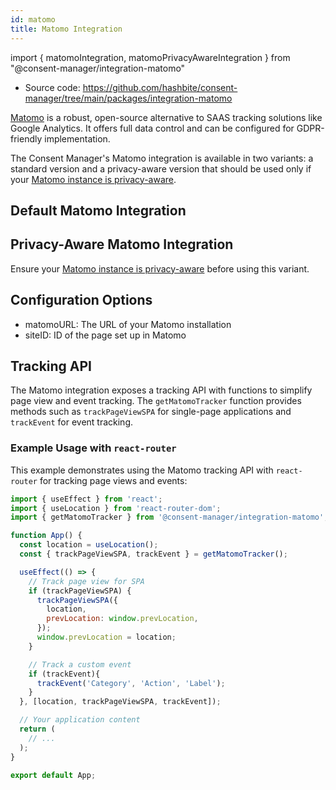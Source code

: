 ```yaml
---
id: matomo
title: Matomo Integration
---
```


import { matomoIntegration, matomoPrivacyAwareIntegration } from "@consent-manager/integration-matomo"

- Source code: https://github.com/hashbite/consent-manager/tree/main/packages/integration-matomo

[Matomo](https://matomo.org/google-analytics-alternative/) is a robust, open-source alternative to SAAS tracking solutions like Google Analytics. It offers full data control and can be configured for GDPR-friendly implementation.

The Consent Manager's Matomo integration is available in two variants: a standard version and a privacy-aware version that should be used only if your [Matomo instance is privacy-aware](https://matomo.org/cookie-consent-banners/).

## Default Matomo Integration

<IntegrationProfile integration={matomoIntegration({})} />

## Privacy-Aware Matomo Integration

Ensure your [Matomo instance is privacy-aware](https://matomo.org/cookie-consent-banners/) before using this variant.

<IntegrationProfile integration={matomoPrivacyAwareIntegration({})} />

## Configuration Options

* matomoURL: The URL of your Matomo installation
* siteID: ID of the page set up in Matomo

## Tracking API

The Matomo integration exposes a tracking API with functions to simplify page view and event tracking. The `getMatomoTracker` function provides methods such as `trackPageViewSPA` for single-page applications and `trackEvent` for event tracking.

### Example Usage with `react-router`

This example demonstrates using the Matomo tracking API with `react-router` for tracking page views and events:

```javascript
import { useEffect } from 'react';
import { useLocation } from 'react-router-dom';
import { getMatomoTracker } from '@consent-manager/integration-matomo';

function App() {
  const location = useLocation();
  const { trackPageViewSPA, trackEvent } = getMatomoTracker();

  useEffect(() => {
    // Track page view for SPA
    if (trackPageViewSPA) {
      trackPageViewSPA({
        location,
        prevLocation: window.prevLocation,
      });
      window.prevLocation = location;
    }

    // Track a custom event
    if (trackEvent){
      trackEvent('Category', 'Action', 'Label');
    }
  }, [location, trackPageViewSPA, trackEvent]);

  // Your application content
  return (
    // ...
  );
}

export default App;
```
